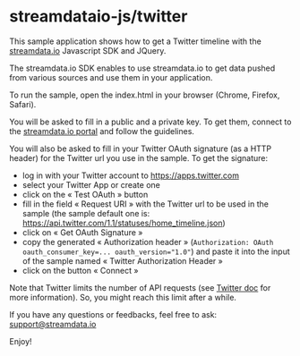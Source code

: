 # streamdataio-js/twitter
This sample application shows how to get a Twitter timeline with the <a href="http://streamdata.io" target="_blank">streamdata.io</a> Javascript SDK and JQuery.

The streamdata.io SDK enables to use streamdata.io to get data pushed from various sources and use them in your application.

To run the sample, open the index.html in your browser (Chrome, Firefox, Safari).

You will be asked to fill in a public and a private key. To get them, connect to the <a href="https://portal.streamdata.io/" target="_blank">streamdata.io portal</a> and follow the guidelines.

You will also be asked to fill in your Twitter OAuth signature (as a HTTP header) for the Twitter url you use in the sample. To get the signature:
- log in with your Twitter account to https://apps.twitter.com
- select your Twitter App or create one
- click on the « Test OAuth » button
- fill in the field « Request URI » with the Twitter url to be used in the sample (the sample default one is:  https://api.twitter.com/1.1/statuses/home_timeline.json)
- click on « Get OAuth Signature »
- copy the generated « Authorization header » (```Authorization: OAuth oauth_consumer_key=... oauth_version="1.0"```) and paste it into the input of the sample named « Twitter Authorization Header »
- click on the button « Connect »

Note that Twitter limits the number of API requests (see <a href="https://dev.twitter.com/rest/public/rate-limiting" target="_blank">Twitter doc</a> for more information). So, you might reach this limit after a while.

If you have any questions or feedbacks, feel free to ask: <a href="mailto://support@streamdata.io">support@streamdata.io</a>

Enjoy!
